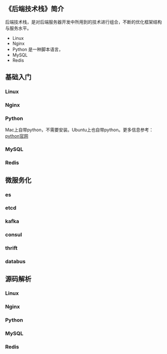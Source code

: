 ## 《后端技术栈》简介
后端技术栈，是对后端服务器开发中所用到的技术进行组合，不断的优化框架结构与服务水平。

- Linux
- Nginx
- Python 是一种脚本语言，
- MySQL
- Redis

## 基础入门
### Linux
### Nginx
### Python
Mac上自带python，不需要安装。Ubuntu上也自带python。更多信息参考：[python官网](https://www.python.org/)

### MySQL
### Redis
## 微服务化
### es
### etcd
### kafka
### consul
### thrift
### databus
## 源码解析
### Linux
### Nginx
### Python
### MySQL
### Redis
